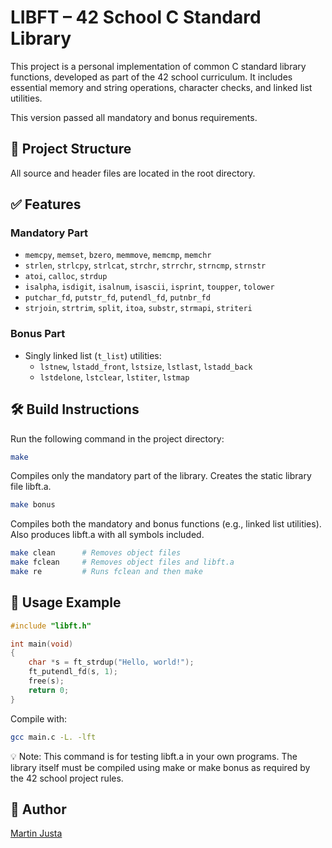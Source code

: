 # LIBFT – 42 School C Standard Library

This project is a personal implementation of common C standard library functions, developed as part of the 42 school curriculum. It includes essential memory and string operations, character checks, and linked list utilities.

This version passed all mandatory and bonus requirements.

## 📁 Project Structure

All source and header files are located in the root directory.


## ✅ Features

### Mandatory Part

- `memcpy`, `memset`, `bzero`, `memmove`, `memcmp`, `memchr`
- `strlen`, `strlcpy`, `strlcat`, `strchr`, `strrchr`, `strncmp`, `strnstr`
- `atoi`, `calloc`, `strdup`
- `isalpha`, `isdigit`, `isalnum`, `isascii`, `isprint`, `toupper`, `tolower`
- `putchar_fd`, `putstr_fd`, `putendl_fd`, `putnbr_fd`
- `strjoin`, `strtrim`, `split`, `itoa`, `substr`, `strmapi`, `striteri`

### Bonus Part

- Singly linked list (`t_list`) utilities:
  - `lstnew`, `lstadd_front`, `lstsize`, `lstlast`, `lstadd_back`
  - `lstdelone`, `lstclear`, `lstiter`, `lstmap`

## 🛠️ Build Instructions

Run the following command in the project directory:

```bash
make
```

Compiles only the mandatory part of the library.
Creates the static library file libft.a.

```bash
make bonus
```

Compiles both the mandatory and bonus functions (e.g., linked list utilities).
Also produces libft.a with all symbols included.

```bash
make clean      # Removes object files
make fclean     # Removes object files and libft.a
make re         # Runs fclean and then make
```

## 🧪 Usage Example
```c
#include "libft.h"

int main(void)
{
    char *s = ft_strdup("Hello, world!");
    ft_putendl_fd(s, 1);
    free(s);
    return 0;
}
```
Compile with:
```bash
gcc main.c -L. -lft
```
💡 Note: This command is for testing libft.a in your own programs. The library itself must be compiled using make or make bonus as required by the 42 school project rules.

## 👤 Author

[Martin Justa](https://github.com/aztaban)